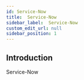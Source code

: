 ```yaml
---
id: Service-Now
title:  Service-Now
sidebar_label:  Service-Now
custom_edit_url: null
sidebar_position: 1
---
```

## Introduction
Service-Now
